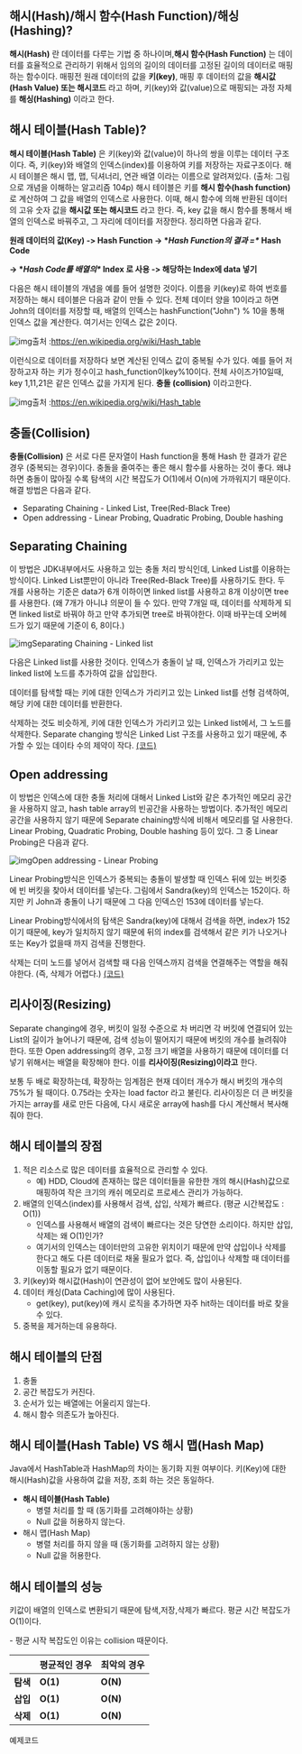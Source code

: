 ## **해시(Hash)/해시 함수(Hash Function)/해싱(Hashing)?**

**해시(Hash)** 란 데이터를 다루는 기법 중 하나이며,**해시 함수(Hash Function)** 는 데이터를 효율적으로 관리하기 위해서 임의의 길이의 데이터를 고정된 길이의 데이터로 매핑하는 함수이다.
매핑전 원래 데이터의 값을 **키(key)**, 매핑 후 데이터의 값을 **해시값(Hash Value) 또는 해시코드** 라고 하며, 키(key)와 값(value)으로 매핑되는 과정 자체를 **해싱(Hashing)** 이라고 한다.

 

## **해시 테이블(Hash Table)?**

**해시 테이블(Hash Table)** 은 키(key)와 값(value)이 하나의 쌍을 이루는 데이터 구조이다. 즉, 키(key)와 배열의 인덱스(index)를 이용하여 키를 저장하는 자료구조이다. 해시 테이블은 해시 맵, 맵, 딕셔너리, 연관 배열 이라는 이름으로 알려져있다. (출처: 그림으로 개념을 이해하는 알고리즘 104p)
해시 테이블은 키를 **해시 함수(hash function)** 로 계산하여 그 값을 배열의 인덱스로 사용한다. 이때, 해시 함수에 의해 반환된 데이터의 고유 숫자 값을 **해시값 또는 해시코드** 라고 한다. 즉, key 값을 해시 함수를 통해서 배열의 인덱스로 바꿔주고, 그 자리에 데이터를 저장한다. 정리하면 다음과 같다.


**원래 데이터의 값(Key) -> Hash Function -> \**Hash Function의 결과 =\** Hash Code**

**-> \**Hash Code를 배열의\** Index 로 사용 -> 해당하는 Index에 data 넣기**

 

다음은 해시 테이블의 개념을 예를 들어 설명한 것이다.
이름을 키(key)로 하여 번호를 저장하는 해시 테이블은 다음과 같이 만들 수 있다. 전체 데이터 양을 10이라고 하면 John의 데이터를 저장할 때, 배열의 인덱스는 hashFunction("John") % 10을 통해 인덱스 값을 계산한다. 여기서는 인덱스 값은 2이다.



![img](https://blog.kakaocdn.net/dn/ceKgGz/btqAUvLYrPN/DMVl0lwN8tA2hobFxqHcf0/img.png)출처 :https://en.wikipedia.org/wiki/Hash_table 



이런식으로 데이터를 저장하다 보면 계산된 인덱스 값이 중복될 수가 있다. 예를 들어 저장하고자 하는 키가 정수이고 hash_function이key%10이다. 전체 사이즈가10일때, key 1,11,21은 같은 인덱스 값을 가지게 된다. **충돌 (collision)** 이라고한다.



![img](https://blog.kakaocdn.net/dn/ojpfo/btqAXP9PLGI/kXwsIKhwS9ykPC1WG8Qne0/img.png)출처 :https://en.wikipedia.org/wiki/Hash_table 



## **충돌(Collision)**

**충돌(Collision)** 은 서로 다른 문자열이 Hash function을 통해 Hash 한 결과가 같은 경우 (중복되는 경우)이다.
충돌을 줄여주는 좋은 해시 함수를 사용하는 것이 좋다. 왜냐하면 충돌이 많아질 수록 탐색의 시간 복잡도가 O(1)에서 O(n)에 가까워지기 때문이다. 해결 방법은 다음과 같다.

- Separating Chaining - Linked List, Tree(Red-Black Tree)
- Open addressing - Linear Probing, Quadratic Probing, Double hashing

## **Separating Chaining**

이 방법은 JDK내부에서도 사용하고 있는 충돌 처리 방식인데, Linked List를 이용하는 방식이다. Linked List뿐만이 아니라 Tree(Red-Black Tree)를 사용하기도 한다. 두 개를 사용하는 기준은 data가 6개 이하이면 linked list를 사용하고 8개 이상이면 tree를 사용한다.
(왜 7개가 아니냐 의문이 들 수 있다. 만약 7개일 때, 데이터를 삭제하게 되면 linked list로 바꿔야 하고 만약 추가되면 tree로 바꿔야한다. 이때 바꾸는데 오버헤드가 있기 때문에 기준이 6, 8이다.)



![img](https://blog.kakaocdn.net/dn/dzUUKL/btqAU5TNqPb/57l6XNBJBLFlL1xcXCePq1/img.png)Separating Chaining - Linked list



다음은 Linked list를 사용한 것이다. 인덱스가 충돌이 날 때, 인덱스가 가리키고 있는 linked list에 노드를 추가하여 값을 삽입한다.

데이터를 탐색할 때는 키에 대한 인덱스가 가리키고 있는 Linked list를 선형 검색하여, 해당 키에 대한 데이터를 반환한다.

삭제하는 것도 비슷하게, 키에 대한 인덱스가 가리키고 있는 Linked list에서, 그 노드를 삭제한다.
Separate changing 방식은 Linked List 구조를 사용하고 있기 때문에, 추가할 수 있는 데이타 수의 제약이 작다.
[(코드)](https://hee96-story.tistory.com/49)

## **Open addressing**

이 방법은 인덱스에 대한 충돌 처리에 대해서 Linked List와 같은 추가적인 메모리 공간을 사용하지 않고, hash table array의 빈공간을 사용하는 방법이다. 추가적인 메모리 공간을 사용하지 않기 때문에 Separate chaining방식에 비해서 메모리를 덜 사용한다. Linear Probing, Quadratic Probing, Double hashing 등이 있다. 그 중 Linear Probing은 다음과 같다.



![img](https://blog.kakaocdn.net/dn/ALk2h/btqAWxowTOl/oWIIt6DZ7jdYBd3jngUqWk/img.png)Open addressing - Linear Probing



Linear Probing방식은 인덱스가 중복되는 충돌이 발생할 때 인덱스 뒤에 있는 버킷중에 빈 버킷을 찾아서 데이터를 넣는다. 그림에서 Sandra(key)의 인덱스는 152이다. 하지만 키 John과 충돌이 나기 때문에 그 다음 인덱스인 153에 데이터를 넣는다.

Linear Probing방식에서의 탐색은 Sandra(key)에 대해서 검색을 하면, index가 152이기 때문에, key가 일치하지 않기 때문에 뒤의 index를 검색해서 같은 키가 나오거나 또는 Key가 없을때 까지 검색을 진행한다.

삭제는 더미 노드를 넣어서 검색할 때 다음 인덱스까지 검색을 연결해주는 역할을 해줘야한다. (즉, 삭제가 어렵다.)
[(코드)](https://hee96-story.tistory.com/49)

## **리사이징(Resizing)**

Separate changing에 경우, 버킷이 일정 수준으로 차 버리면 각 버킷에 연결되어 있는 List의 길이가 늘어나기 때문에, 검색 성능이 떨어지기 때문에 버킷의 개수를 늘려줘야 한다. 또한 Open addressing의 경우, 고정 크기 배열을 사용하기 때문에 데이터를 더 넣기 위해서는 배열을 확장해야 한다. 이를 **리사이징(Resizing)이라고** 한다.

 

보통 두 배로 확장하는데, 확장하는 임계점은 현재 데이터 개수가 해시 버킷의 개수의 75%가 될 때이다. 0.75라는 숫자는 load factor 라고 불린다. 리사이징은 더 큰 버킷을 가지는 array를 새로 만든 다음에, 다시 새로운 array에 hash를 다시 계산해서 복사해줘야 한다.

## **해시 테이블의 장점**

1. 적은 리소스로 많은 데이터를 효율적으로 관리할 수 있다.
   - 예) HDD, Cloud에 존재하는 많은 데이터들을 유한한 개의 해시(Hash)값으로 매핑하여 작은 크기의 캐쉬 메모리로 프로세스 관리가 가능하다.
2. 배열의 인덱스(index)를 사용해서 검색, 삽입, 삭제가 빠르다. (평균 시간복잡도 : O(1))
   - 인덱스를 사용해서 배열의 검색이 빠르다는 것은 당연한 소리이다. 하지만 삽입, 삭제는 왜 O(1)인가?
   - 여기서의 인덱스는 데이터만의 고유한 위치이기 때문에 만약 삽입이나 삭제를 한다고 해도 다른 데이터로 채울 필요가 없다. 즉, 삽입이나 삭제할 때 데이터를 이동할 필요가 없기 때문이다.
3. 키(key)와 해시값(Hash)이 연관성이 없어 보안에도 많이 사용된다.
4. 데이터 캐싱(Data Caching)에 많이 사용된다.
   - get(key), put(key)에 캐시 로직을 추가하면 자주 hit하는 데이터를 바로 찾을 수 있다.
5. 중복을 제거하는데 유용하다.

## **해시 테이블의 단점**

1. 충돌
2. 공간 복잡도가 커진다.
3. 순서가 있는 배열에는 어울리지 않는다.
4. 해시 함수 의존도가 높아진다.

## **해시 테이블(Hash Table) VS 해시 맵(Hash Map)**

Java에서 HashTable과 HashMap의 차이는 동기화 지원 여부이다. 키(Key)에 대한 해시(Hash)값을 사용하여 값을 저장, 조회 하는 것은 동일하다.

- **해시 테이블(Hash Table)**
  - 병렬 처리를 할 때 (동기화를 고려해야하는 상황) 
  - Null 값을 허용하지 않는다. 
- 해시 맵(Hash Map)
  - 병렬 처리를 하지 않을 때 (동기화를 고려하지 않는 상황)
  - Null 값을 허용한다.

## **해시 테이블의 성능**

키값이 배열의 인덱스로 변환되기 때문에 탐색,저장,삭제가 빠르다. 평균 시간 복잡도가 O(1)이다.

\- 평균 시작 복잡도인 이유는 collision 때문이다.

|          | **평균적인 경우** | **최악의 경우** |
| -------- | ----------------- | --------------- |
| **탐색** | **O(1)**          | **O(N)**        |
| **삽입** | **O(1)**          | **O(N)**        |
| **삭제** | **O(1)**          | **O(N)**        |





예제코드

